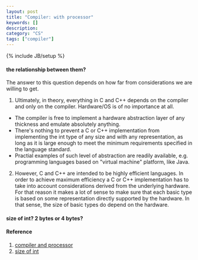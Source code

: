 ```yaml
---
layout: post
title: "Compiler: with processor"
keywords: []
description: 
category: "CS" 
tags: ["compiler"]
---
```

{% include JB/setup %}

#### the relationship between them?
The answer to this question depends on how far from considerations we are
willing to get.

1. Ultimately, in theory, everything in C and C++ depends on the compiler and
   only on the compiler. Hardware/OS is of no importance at all.
- The compiler is free to implement a hardware abstraction layer of any
  thickness and emulate absolutely anything.
- There's nothing to prevent a C or C++ implementation from implementing the int
  type of any size and with any representation, as long as it is large enough to
  meet the minimum requirements specified in the language standard.
- Practial examples of such level of abstraction are readily available, e.g.
  programming languages based on "virtual machine" platform, like Java.

2. However, C and C++ are intended to be highly efficient languages. In order to
   achieve maximum efficiency a C or C++ implementation has to take into account
   considerations derived from the underlying hardware. For that reason it makes
   a lot of sense to make sure that each basic type is based on some
   representation directly supported by the hardware. In that sense, the size of
   basic types do depend on the hardware.


#### size of int? 2 bytes or 4 bytes?


#### Reference
1. [compiler and processor](https://stackoverflow.com/questions/2331751/does-the-size-of-an-int-depend-on-the-compiler-and-or-processor#:~:text=Yes%2C%20it%20depends%20on%20both,have%204%20bytes%20for%20int%20.)
2. [size of
   int](https://stackoverflow.com/questions/11438794/is-the-size-of-c-int-2-bytes-or-4-bytes)

